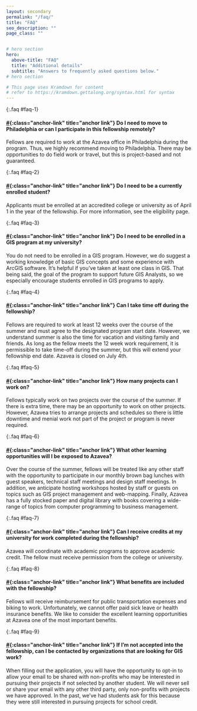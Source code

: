 ```yaml
---
layout: secondary
permalink: "/faq/"
title: "FAQ"
seo_description: ""
page_class: ""


# hero section
hero:
  above-title: "FAQ"
  title: "Additional details"
  subtitle: "Answers to frequently asked questions below."
# hero section

# This page uses Kramdown for content
# refer to https://kramdown.gettalong.org/syntax.html for syntax
---
```


{:.faq #faq-1}
#### [#](#faq-1){:class="anchor-link" title="anchor link"} Do I need to move to Philadelphia or can I participate in this fellowship remotely?
Fellows are required to work at the Azavea office in Philadelphia during the program. Thus, we highly recommend moving to Philadelphia. There may be opportunities to do field work or travel, but this is project-based and not guaranteed.

{:.faq #faq-2}
#### [#](#faq-2){:class="anchor-link" title="anchor link"} Do I need to be a currently enrolled student?
Applicants must be enrolled at an accredited college or university as of April 1 in the year of the fellowship. For more information, see the eligibility page.

{:.faq #faq-3}
#### [#](#faq-3){:class="anchor-link" title="anchor link"} Do I need to be enrolled in a GIS program at my university?
You do not need to be enrolled in a GIS program. However, we do suggest a working knowledge of basic GIS concepts and some experience with ArcGIS software. It’s helpful if you’ve taken at least one class in GIS. That being said, the goal of the program to support future GIS Analysts, so we especially encourage students enrolled in GIS programs to apply.

{:.faq #faq-4}
#### [#](#faq-4){:class="anchor-link" title="anchor link"} Can I take time off during the fellowship?
Fellows are required to work at least 12 weeks over the course of the summer and must agree to the designated program start date. However, we understand summer is also the time for vacation and visiting family and friends. As long as the fellow meets the 12 week work requirement, it is permissible to take time-off during the summer, but this will extend your fellowship end date. Azavea is closed on July 4th.

{:.faq #faq-5}
#### [#](#faq-5){:class="anchor-link" title="anchor link"} How many projects can I work on?
Fellows typically work on two projects over the course of the summer. If there is extra time, there may be an opportunity to work on other projects. However, Azavea tries to arrange projects and schedules so there is little downtime and menial work not part of the project or program is never required.

{:.faq #faq-6}
#### [#](#faq-6){:class="anchor-link" title="anchor link"} What other learning opportunities will I be exposed to Azavea?
Over the course of the summer, fellows will be treated like any other staff with the opportunity to participate in our monthly brown bag lunches with guest speakers, technical staff meetings and design staff meetings. In addition, we anticipate hosting workshops hosted by staff or guests on topics such as GIS project management and web-mapping. Finally, Azavea has a fully stocked paper and digital library with books covering a wide-range of topics from computer programming to business management.

{:.faq #faq-7}
#### [#](#faq-7){:class="anchor-link" title="anchor link"} Can I receive credits at my university for work completed during the fellowship?
Azavea will coordinate with academic programs to approve academic credit. The fellow must receive permission from the college or university.

{:.faq #faq-8}
#### [#](#faq-8){:class="anchor-link" title="anchor link"} What benefits are included with the fellowship?
Fellows will receive reimbursement for public transportation expenses and biking to work. Unfortunately, we cannot offer paid sick leave or health insurance benefits. We like to consider the excellent learning opportunities at Azavea one of the most important benefits.

{:.faq #faq-9}
#### [#](#faq-9){:class="anchor-link" title="anchor link"} If I’m not accepted into the fellowship, can I be contacted by organizations that are looking for GIS work?
When filling out the application, you will have the opportunity to opt-in to allow your email to be shared with non-profits who may be interested in pursuing their projects if not selected by another student. We will never sell or share your email with any other third party, only non-profits with projects we have approved. In the past, we’ve had students ask for this because they were still interested in pursuing projects for school credit.